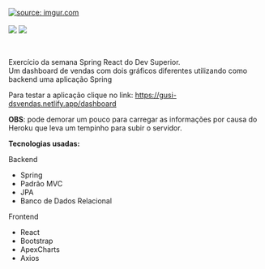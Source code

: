 <a href="https://i.imgur.com/4uJ2cqF.png"><img src="https://i.imgur.com/4uJ2cqF.png" title="source: imgur.com" /></a>
<br/>
<br/>
<img src="https://img.shields.io/badge/Exercício%20-Curso-blue" /> <img src="https://img.shields.io/badge/license-MIT-green" />


<br/>

Exercício da semana Spring React do Dev Superior. <br/>
Um dashboard de vendas com dois gráficos diferentes utilizando como backend uma aplicação Spring 

Para testar a aplicação clique no link: https://gusi-dsvendas.netlify.app/dashboard

<b>OBS</b>: pode demorar um pouco para carregar as informações por causa do Heroku que leva um tempinho para subir o servidor. 

**Tecnologias usadas:**

Backend
* Spring
* Padrão MVC 
* JPA
* Banco de Dados Relacional

Frontend
* React
* Bootstrap
* ApexCharts
* Axios
